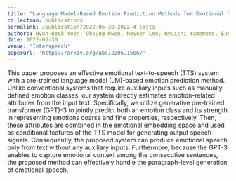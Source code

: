 ```yaml
---
title: "Language Model-Based Emotion Prediction Methods for Emotional Speech Synthesis Systems"
collection: publications
permalink: /publication/2022-06-30-2022-4-lmtts
authors: Hyun-Wook Yoon, Ohsung Kwon, Hoyeon Lee, Ryuichi Yamamoto, Eunwoo Song, Jae-Min Kim, __Min-Jae Hwang__
date: 2022-06-30
venue: 'Interspeech'
paperurl: 'https://arxiv.org/abs/2206.15067'
---
```

This paper proposes an effective emotional text-to-speech (TTS) system with a pre-trained language model (LM)-based emotion prediction method. Unlike conventional systems that require auxiliary inputs such as manually defined emotion classes, our system directly estimates emotion-related attributes from the input text. Specifically, we utilize generative pre-trained transformer (GPT)-3 to jointly predict both an emotion class and its strength in representing emotions coarse and fine properties, respectively. Then, these attributes are combined in the emotional embedding space and used as conditional features of the TTS model for generating output speech signals. Consequently, the proposed system can produce emotional speech only from text without any auxiliary inputs. Furthermore, because the GPT-3 enables to capture emotional context among the consecutive sentences, the proposed method can effectively handle the paragraph-level generation of emotional speech.
